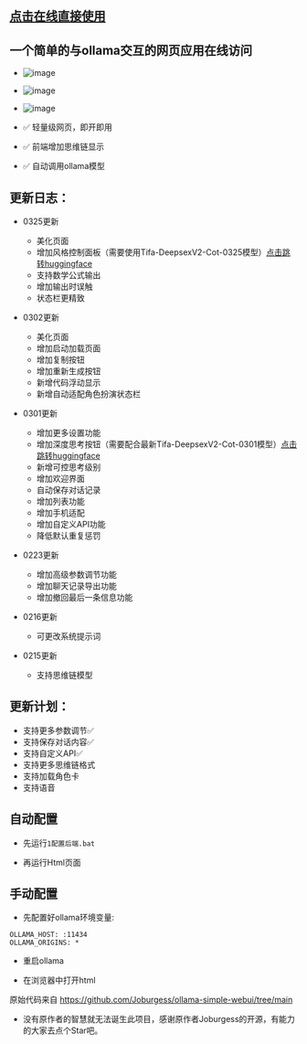 ## [点击在线直接使用](https://leftnorth.com/ollama/)

## 一个简单的与ollama交互的网页应用在线访问

- ![image](https://github.com/user-attachments/assets/56542fd7-9e3d-4f8e-bc72-26e3c370bbaa)
- ![image](https://github.com/user-attachments/assets/35afee1b-2ad0-41f0-a30c-f99e37dd8f47)
- ![image](https://github.com/user-attachments/assets/38046b8e-47d7-421c-b71d-e43577b36047)



- ✅ 轻量级网页，即开即用

- ✅ 前端增加思维链显示

- ✅ 自动调用ollama模型

## 更新日志：

- 0325更新

  - 美化页面
  - 增加风格控制面板（需要使用Tifa-DeepsexV2-Cot-0325模型）[点击跳转huggingface](https://huggingface.co/ValueFX9507/Tifa-DeepsexV2-7b-MGRPO-GGUF-Q4)
  - 支持数学公式输出
  - 增加输出时误触
  - 状态栏更精致

- 0302更新

  - 美化页面
  - 增加启动加载页面
  - 增加复制按钮
  - 增加重新生成按钮
  - 新增代码浮动显示
  - 新增自动适配角色扮演状态栏

- 0301更新

  - 增加更多设置功能
  - 增加深度思考按钮（需要配合最新Tifa-DeepsexV2-Cot-0301模型）[点击跳转huggingface](https://huggingface.co/ValueFX9507/Tifa-DeepsexV2-7b-MGRPO-GGUF-Q4)
  - 新增可控思考级别
  - 增加欢迎界面
  - 自动保存对话记录
  - 增加列表功能
  - 增加手机适配
  - 增加自定义API功能
  - 降低默认重复惩罚
    
- 0223更新

  - 增加高级参数调节功能
  - 增加聊天记录导出功能
  - 增加撤回最后一条信息功能
 
- 0216更新

  - 可更改系统提示词
 
- 0215更新

  - 支持思维链模型

 
## 更新计划：

- 支持更多参数调节✅
- 支持保存对话内容✅
- 支持自定义API✅
- 支持更多思维链格式
- 支持加载角色卡
- 支持语音


## 自动配置

- 先运行`1配置后端.bat`

- 再运行Html页面



## 手动配置

- 先配置好ollama环境变量:

```
OLLAMA_HOST: :11434
OLLAMA_ORIGINS: *
```

- 重启ollama

- 在浏览器中打开html


原始代码来自
https://github.com/Joburgess/ollama-simple-webui/tree/main

- 没有原作者的智慧就无法诞生此项目，感谢原作者Joburgess的开源，有能力的大家去点个Star吧。
